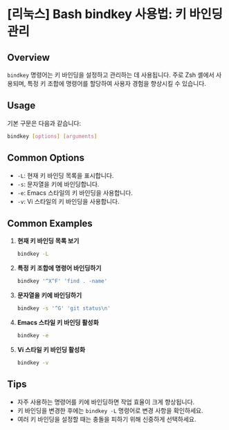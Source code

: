 # [리눅스] Bash bindkey 사용법: 키 바인딩 관리

## Overview
`bindkey` 명령어는 키 바인딩을 설정하고 관리하는 데 사용됩니다. 주로 Zsh 셸에서 사용되며, 특정 키 조합에 명령어를 할당하여 사용자 경험을 향상시킬 수 있습니다.

## Usage
기본 구문은 다음과 같습니다:

```bash
bindkey [options] [arguments]
```

## Common Options
- `-L`: 현재 키 바인딩 목록을 표시합니다.
- `-s`: 문자열을 키에 바인딩합니다.
- `-e`: Emacs 스타일의 키 바인딩을 사용합니다.
- `-v`: Vi 스타일의 키 바인딩을 사용합니다.

## Common Examples
1. **현재 키 바인딩 목록 보기**
   ```bash
   bindkey -L
   ```

2. **특정 키 조합에 명령어 바인딩하기**
   ```bash
   bindkey '^X^F' 'find . -name'
   ```

3. **문자열을 키에 바인딩하기**
   ```bash
   bindkey -s '^G' 'git status\n'
   ```

4. **Emacs 스타일 키 바인딩 활성화**
   ```bash
   bindkey -e
   ```

5. **Vi 스타일 키 바인딩 활성화**
   ```bash
   bindkey -v
   ```

## Tips
- 자주 사용하는 명령어를 키에 바인딩하면 작업 효율이 크게 향상됩니다.
- 키 바인딩을 변경한 후에는 `bindkey -L` 명령어로 변경 사항을 확인하세요.
- 여러 키 바인딩을 설정할 때는 충돌을 피하기 위해 신중하게 선택하세요.